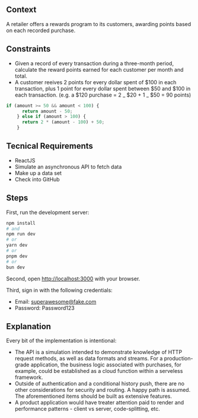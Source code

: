 ## Context

A retailer offers a rewards program to its customers, awarding points based on each recorded purchase.

## Constraints

- Given a record of every transaction during a three-month period, calculate the reward points earned for each customer per month and total.
- A customer reeives 2 points for every dollar spent of $100 in each transaction, plus 1 point for every dollar spent between $50 and $100 in each transaction. (e.g. a $120 purchase = 2 _ $20 + 1 _ $50 = 90 points)

```javascript
if (amount >= 50 && amount < 100) {
      return amount - 50;
    } else if (amount > 100) {
      return 2 * (amount - 100) + 50;
    }
```

## Tecnical Requirements

- ReactJS
- Simulate an asynchronous API to fetch data
- Make up a data set
- Check into GitHub

## Steps

First, run the development server:

```bash
npm install
# and
npm run dev
# or
yarn dev
# or
pnpm dev
# or
bun dev
`````

Second, open [http://localhost:3000](http://localhost:3000) with your browser.

Third, sign in with the following credentials:

- Email: superawesome@fake.com
- Password: Password123

## Explanation

Every bit of the implementation is intentional:

- The API is a simulation intended to demonstrate knowledge of HTTP request methods, as well as data formats and streams. For a production-grade application, the business logic associated with purchases, for example, could be established as a cloud function within a serveless framework.
- Outside of authentication and a conditional history push, there are no other considerations for security and routing. A happy path is assumed. The aforementioned items should be built as extensive features.
- A product application would have treater attention paid to render and performance patterns - client vs server, code-splitting, etc.
